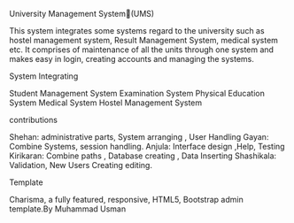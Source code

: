 University Management System(UMS)

This system integrates some systems regard to the university such as hostel management system, Result Management System, medical system etc. It comprises of maintenance of all the units through one system and makes easy in login, creating accounts and managing the systems.


System Integrating 

Student Management System
Examination System
Physical Education System
Medical System
Hostel Management System

contributions

Shehan: administrative parts, System arranging , User Handling 
Gayan: Combine Systems, session handling.
Anjula: Interface design ,Help, Testing
Kirikaran: Combine paths , Database creating , Data Inserting 
Shashikala: Validation, New Users Creating editing.

Template

Charisma, a fully featured, responsive, HTML5, Bootstrap admin template.By Muhammad Usman
